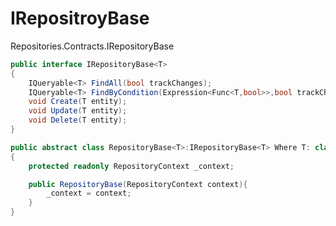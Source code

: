 # IRepositroyBase

Repositories.Contracts.IRepositoryBase

``` c# 
public interface IRepositoryBase<T>
{
    IQueryable<T> FindAll(bool trackChanges);
    IQueryable<T> FindByCondition(Expression<Func<T,bool>>,bool trackChanges);
    void Create(T entity);
    void Update(T entity);
    void Delete(T entity); 
} 
```

``` c# 
public abstract class RepositoryBase<T>:IRepositoryBase<T> Where T: class
{
    protected readonly RepositoryContext _context;

    public RepositoryBase(RepositoryContext context){
        _context = context;
    }
} 
```